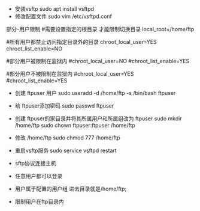 - 安装vsftp
sudo apt install vsftpd
- 修改配置文件
sudo vim /etc/vsftpd.conf


部分-用户限制
#需要设置指定的根目录 才能限制切换目录
local_root=/home/ftp

#所有用户都禁止访问指定目录外的目录
chroot_local_user=YES
chroot_list_enable=NO

#部分用户被限制在监狱内
#chroot_local_user=NO
#chroot_list_enable=YES

#部分用户不被限制在监狱内
#chroot_local_user=YES
#chroot_list_enable=YES






- 创建 ftpuser 用户
sudo useradd -d /home/ftp -s /bin/bash ftpuser
- 给 ftpuser添加密码
sudo passwd ftpuser
- 创建 ftpuser的家目录并将其所属用户和所属组改为 ftpuser
sudo mkdir /home/ftp
sudo chown ftpuser:ftpuser /home/ftp
- 修改 /home/ftp 
sudo chmod 777  /home/ftp
- 重启vsftp服务
sudo service vsftpd restart





- sftp协议连接主机
- 任意用户都可以登录
- 用户属于配置的用户组 进去目录就是/home/ftp;  
- 限制用户在ftp目录内